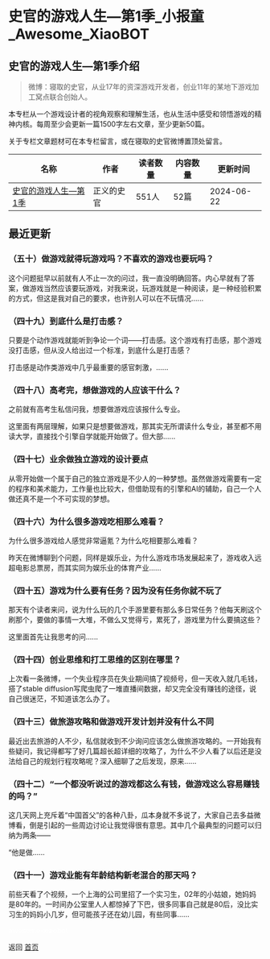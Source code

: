 # 史官的游戏人生—第1季_小报童_Awesome_XiaoBOT

## 史官的游戏人生—第1季介绍
> 微博：寝取的史官，从业17年的资深游戏开发者，创业11年的某地下游戏加工窝点联合创始人。    
    
本专栏从一个游戏设计者的视角观察和理解生活，也从生活中感受和领悟游戏的精神内核。每周至少会更新一篇1500字左右文章，至少更新50篇。    
    
关于专栏文章题材可在本专栏留言，或在寝取的史官微博置顶处留言。  
  


|名称|作者|读者数量|内容数量|更新时间|
|---|---|---|---|---|
|[史官的游戏人生—第1季](https://xiaobot.net/p/sg202301?refer=0b133df9-27dc-423b-8101-639049001c13)|正义的史官|551人|52篇|2024-06-22|

## 最近更新
### （五十）做游戏就得玩游戏吗？不喜欢的游戏也要玩吗？

这个问题挺早以前就有人不止一次的问过，我一直没明确回答。内心早就有了答案，做游戏当然应该要玩游戏，对我来说，玩游戏就是一种阅读，是一种经验积累的方式，但这是我对自己的要求，也许别人可以在不玩情况......

### （四十九）到底什么是打击感？

只要是个动作游戏就能听到争论一个词——打击感。这个游戏有打击感，那个游戏没打击感，但从没人给出过一个标准，到底什么是打击感？

打击感是动作类游戏中几乎最重要的感官刺激，......

### （四十八）高考完，想做游戏的人应该干什么？

之前就有高考生私信问我，想要做游戏应该报什么专业。

这里面有两层理解，如果只是想要做游戏，那其实无所谓读什么专业，甚至都不用读大学，直接找个引擎自学就能开始做了。但大部......

### （四十七）业余做独立游戏的设计要点

从零开始做一个属于自己的独立游戏是不少人的一种梦想。虽然做游戏需要有一定的程序和美术能力，工作量也比较大，但借助现有的引擎和AI的辅助，自己一个人做还真不是一个不可实现的梦想。

### （四十六）为什么很多游戏吃相那么难看？

为什么很多游戏给人感觉非常逼氪？为什么吃相要那么难看？

昨天在微博聊到个问题，同样是娱乐业，为什么游戏市场发展起来了，游戏收入远超电影总票房，而其实同为娱乐业的体育产业......

### （四十五）游戏为什么要有任务？因为没有任务你就不玩了

那天有个读者来问，说为什么玩的几个手游里要有那么多日常任务？他每天刷这个刷那个，要做的事情一大堆，不做么又觉得亏，累死了，游戏里为什么要搞这些？

这里面首先让我思考的问......

### （四十四）创业思维和打工思维的区别在哪里？

上次看一条微博，一个失业程序员在失业期间搞了视频号，但一天收入就几毛钱，搭了stable
diffusion写爬虫爬了一堆直播间数据，却又完全没有赚钱的途径，说自己很迷茫，不知道该怎么办了。

### （四十三）做旅游攻略和做游戏开发计划并没有什么不同

最近出去旅游的人不少，私信就收到不少询问应该怎么做旅游攻略的。一开始我有些疑问，我记得都写了好几篇超长超详细的攻略了，为什么不少人看了以后还是没法给自己的规划行程攻略呢？深入细聊了之后发现，原来......

### （四十二）“一个都没听说过的游戏都这么有钱，做游戏这么容易赚钱的吗？”

这几天网上充斥着“中国首父”的各种八卦，瓜本身就不多说了，大家自己去多益微博看，倒是引起的一些周边讨论让我觉得很有意思。其中几个最典型的问题可以归纳为两条——

“他是做......

### （四十一）游戏业能有年龄结构新老混合的那天吗？

前些天看了个视频，一个上海的公司里招了一个实习生，02年的小姑娘，她妈妈是80年的。一时间办公室里人人都惊掉了下巴，很多同事自己就是80后，没比实习生的妈妈小几岁，但可能孩子还在幼儿园，有些同事......


<a href="https://github.com/Reno9527/awesome-xiaobot" style="color: white; text-decoration: none;">awesome-xiaobot</a>

返回 [首页](../README.md)
